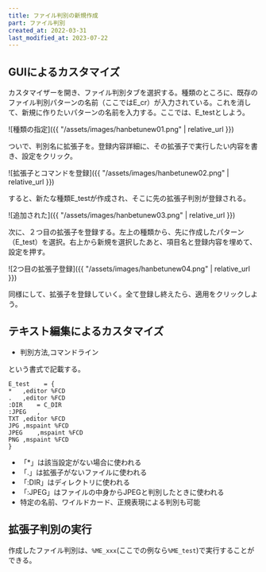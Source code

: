 ```yaml
---
title: ファイル判別の新規作成
part: ファイル判別
created_at: 2022-03-31
last_modified_at: 2023-07-22
---
```


## GUIによるカスタマイズ

カスタマイザーを開き、ファイル判別タブを選択する。種類のところに、既存のファイル判別パターンの名前（ここではE_cr）が入力されている。これを消して、新規に作りたいパターンの名前を入力する。ここでは、E_testとしよう。

![種類の指定]({{ "/assets/images/hanbetunew01.png" | relative_url }})

ついで、判別名に拡張子を。登録内容詳細に、その拡張子で実行したい内容を書き、設定をクリック。

![拡張子とコマンドを登録]({{ "/assets/images/hanbetunew02.png" | relative_url }})

すると、新たな種類E_testが作成され、そこに先の拡張子判別が登録される。

![追加された]({{ "/assets/images/hanbetunew03.png" | relative_url }})

次に、２つ目の拡張子を登録する。左上の種類から、先に作成したパターン（E_test）を選択。右上から新規を選択したあと、項目名と登録内容を埋めて、設定を押す。

![2つ目の拡張子登録]({{ "/assets/images/hanbetunew04.png" | relative_url }})

同様にして、拡張子を登録していく。全て登録し終えたら、適用をクリックしよう。

## テキスト編集によるカスタマイズ

- 判別方法,コマンドライン

という書式で記載する。

```text
E_test    = {
*	,editor %FCD
.	,editor %FCD
:DIR	= C_DIR
:JPEG	,
TXT	,editor %FCD
JPG	,mspaint %FCD
JPEG	,mspaint %FCD
PNG	,mspaint %FCD
}
```

- 「*」は該当設定がない場合に使われる
- 「.」は拡張子がないファイルに使われる
- 「:DIR」はディレクトリに使われる
- 「:JPEG」はファイルの中身からJPEGと判別したときに使われる
- 特定の名前、ワイルドカード、正規表現による判別も可能

## 拡張子判別の実行

作成したファイル判別は、`%ME_xxx`(ここでの例なら`%ME_test`)で実行することができる。
